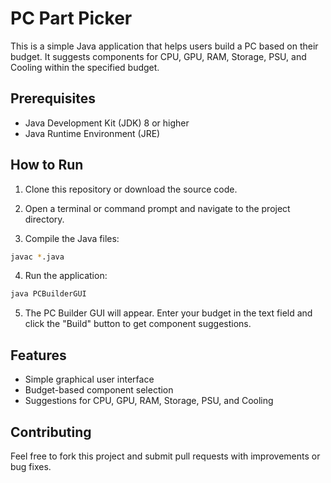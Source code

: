 # PC Part Picker

This is a simple Java application that helps users build a PC based on their budget. It suggests components for CPU, GPU, RAM, Storage, PSU, and Cooling within the specified budget.

## Prerequisites

- Java Development Kit (JDK) 8 or higher
- Java Runtime Environment (JRE)

## How to Run

1. Clone this repository or download the source code.

2. Open a terminal or command prompt and navigate to the project directory.

3. Compile the Java files:
```bash
javac *.java
```

4. Run the application:
```bash
java PCBuilderGUI
```


5. The PC Builder GUI will appear. Enter your budget in the text field and click the "Build" button to get component suggestions.

## Features

- Simple graphical user interface
- Budget-based component selection
- Suggestions for CPU, GPU, RAM, Storage, PSU, and Cooling

## Contributing

Feel free to fork this project and submit pull requests with improvements or bug fixes.